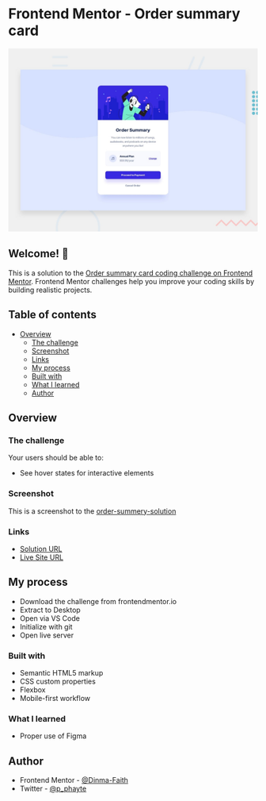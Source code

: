 # Frontend Mentor - Order summary card

![Design preview for the Order summary card coding challenge](./design/desktop-preview.jpg)

## Welcome! 👋

This is a solution to the [Order summary card coding challenge on Frontend Mentor](https://www.frontendmentor.io/challenges/blog-preview-card-ckPaj01IcS). Frontend Mentor challenges help you improve your coding skills by building realistic projects. 

## Table of contents

- [Overview](#overview)
  - [The challenge](#the-challenge)
  - [Screenshot](#screenshot)
  - [Links](#links)
  - [My process](#my-process)
  - [Built with](#built-with)
  - [What I learned](#what-i-learned)
  - [Author](#author)
    
## Overview

### The challenge

Your users should be able to:

- See hover states for interactive elements

### Screenshot

This is a screenshot to the [order-summery-solution](https://github.com/user-attachments/assets/0015db04-f8b5-47a0-bf88-72030522d1dd)

### Links
-  [Solution URL](https://github.com/Dinma-Faith/order-summary-component-main/tree/develop)
-  [Live Site URL](https://dinma-faith.github.io/order-summary-component-main/)

## My process
- Download the challenge from frontendmentor.io
- Extract to Desktop
- Open via VS Code
- Initialize with git
- Open live server

### Built with

- Semantic HTML5 markup
- CSS custom properties
- Flexbox
- Mobile-first workflow

### What I learned

- Proper use of Figma
## Author

- Frontend Mentor - [@Dinma-Faith](https://www.frontendmentor.io/profile/Dinma-Faith)
- Twitter - [@p_phayte](https://x.com/p_phayte)

